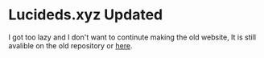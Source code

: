 # Lucideds.xyz Updated
I got too lazy and I don't want to continute making the old website, It is still avalible on the old repository or [here](https://lucideds.github.io/Lucideds.xyz-legacy/).